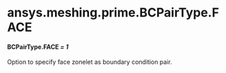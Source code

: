 <a id="ansys-meshing-prime-bcpairtype-face"></a>

# ansys.meshing.prime.BCPairType.FACE

<a id="ansys.meshing.prime.BCPairType.FACE"></a>

#### BCPairType.FACE *= 1*

Option to specify face zonelet as boundary condition pair.

<!-- !! processed by numpydoc !! -->
